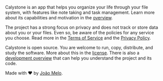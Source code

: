 Calystone is an app that helps you organize your life through your file system, with features like note taking and task management. Learn more about its capabilities and motivation in the [overview](/docs/OVERVIEW.md).

The project has a strong focus on privacy and does not track or store data about you or your files. Even so, be aware of the policies for any service you choose. Read more in the [Terms of Service](docs/TERMS_OF_SERVICE.md) and the [Privacy Policy](docs/PRIVACY_POLICY.md).

Calystone is open source. You are welcome to run, copy, distribute, and study the software. More about this in the [license](/LICENSE). There is also a [development overview](/docs/DEVELOPMENT.md) that can help you understand the project and its code.

Made with ❤️ by [João Melo](http://joao.melo.plus).
